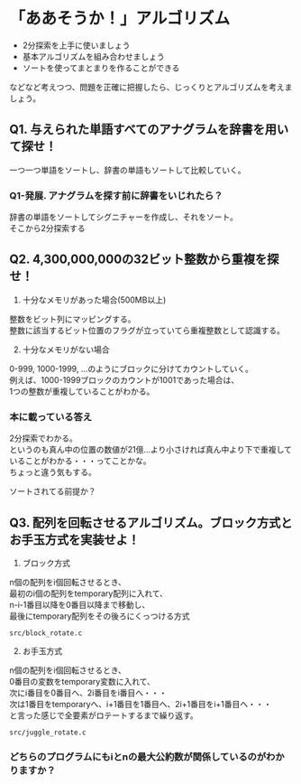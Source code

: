 # 「ああそうか！」アルゴリズム

* 2分探索を上手に使いましょう
* 基本アルゴリズムを組み合わせましょう
* ソートを使ってまとまりを作ることができる

などなど考えつつ、問題を正確に把握したら、じっくりとアルゴリズムを考えましょう。


## Q1. 与えられた単語すべてのアナグラムを辞書を用いて探せ！

一つ一つ単語をソートし、辞書の単語もソートして比較していく。

### Q1-発展. アナグラムを探す前に辞書をいじれたら？

辞書の単語をソートしてシグニチャーを作成し、それをソート。  
そこから2分探索する

## Q2. 4,300,000,000の32ビット整数から重複を探せ！

1. 十分なメモリがあった場合(500MB以上)

整数をビット列にマッピングする。  
整数に該当するビット位置のフラグが立っていてら重複整数として認識する。

2. 十分なメモリがない場合

0-999, 1000-1999, ...のようにブロックに分けてカウントしていく。  
例えば、1000-1999ブロックのカウントが1001であった場合は、  
1つの整数が重複していることがわかる。


### 本に載っている答え

2分探索でわかる。  
というのも真ん中の位置の数値が21億...より小さければ真ん中より下で重複していることがわかる・・・ってことかな。  
ちょっと違う気もする。

ソートされてる前提か？

## Q3. 配列を回転させるアルゴリズム。ブロック方式とお手玉方式を実装せよ！

1. ブロック方式

n個の配列をi個回転させるとき、  
最初のi個の配列をtemporary配列に入れて、  
n-i-1番目以降を0番目以降まで移動し、  
最後にtemporary配列をその後ろにくっつける方式

`src/block_rotate.c`

2. お手玉方式

n個の配列をi個回転させるとき、  
0番目の変数をtemporary変数に入れて、  
次にi番目を0番目へ、2i番目をi番目へ・・・  
次は1番目をtemporaryへ、i+1番目を1番目へ、2i+1番目をi+1番目へ・・・  
と言った感じで全要素がロテートするまで繰り返す。

`src/juggle_rotate.c`

### どちらのプログラムにもiとnの最大公約数が関係しているのがわかりますか？

